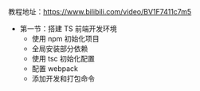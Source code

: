 教程地址：https://www.bilibili.com/video/BV1F7411c7m5


- 第一节：搭建 TS 前端开发环境
  - 使用 npm 初始化项目
  - 全局安装部分依赖
  - 使用 tsc 初始化配置
  - 配置 webpack
  - 添加开发和打包命令
